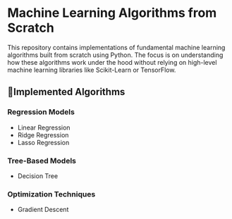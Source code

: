 # Machine Learning Algorithms from Scratch
This repository contains implementations of fundamental machine learning algorithms built from scratch using Python. The focus is on understanding how these algorithms work under the hood without relying on high-level machine learning libraries like Scikit-Learn or TensorFlow.

## 📌Implemented Algorithms
### Regression Models
* Linear Regression
* Ridge Regression
* Lasso Regression
### Tree-Based Models
* Decision Tree
### Optimization Techniques
* Gradient Descent
